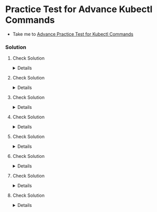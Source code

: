 # Practice Test for Advance Kubectl Commands

  - Take me to [Advance Practice Test for Kubectl Commands](https://kodekloud.com/topic/practice-test-advanced-kubectl-commands/)

  ### Solution

   1. Check Solution 

       <details>
       
        ```
        kubectl get nodes -o json > /opt/outputs/nodes.json
        ```   
       </details>

   2. Check Solution 

       <details>

        ```
        kubectl get node node01 -o json > /opt/outputs/node01.json
        ```   
       </details>

   3. Check Solution

       <details>

        ```
        kubectl get nodes -o=jsonpath='{.items[*].metadata.name}' > /opt/outputs/node_names.txt
        ```
       </details>

   4. Check Solution

       <details>

        ```
        kubectl get nodes -o jsonpath='{.items[*].status.nodeInfo.osImage}' > /opt/outputs/nodes_os.txt
        ```
       </details>

   5. Check Solution

       <details>

        ```
        kubectl config view --kubeconfig=my-kube-config -o jsonpath="{.users[*].name}" > /opt/outputs/users.txt
        ```
       </details>

   6. Check Solution

       <details>

        ```
        kubectl get pv --sort-by=.spec.capacity.storage > /opt/outputs/storage-capacity-sorted.txt
        ```

          The command `kubectl get pv --sort-by=.spec.capacity.storage > /opt/outputs/storage-capacity-sorted.txt` is used to sort PersistentVolumes (PVs) based on their storage capacity and output the sorted result to a file located at `/opt/outputs/storage-capacity-sorted.txt`.
          
          ### Explanation of Each Part
          
          - **`kubectl get pv`**: This retrieves the list of PersistentVolumes in the cluster.
          - **`--sort-by=.spec.capacity.storage`**: This option sorts the list of PVs by the specified field, in this case, `.spec.capacity.storage`, which refers to the storage capacity of each PV.
          - **`> /opt/outputs/storage-capacity-sorted.txt`**: Redirects the output of the command to a file for saving the sorted list.
          
          ### Why `--sort-by` Starts from `.spec` and Not from `.items`
          
          The **`--sort-by` option in `kubectl` specifies the path to the field within each individual resource object**, not the list as a whole. The reason it starts from `.spec` is that `kubectl` is accessing the properties of each **PersistentVolume** object individually within the list, not the `.items` array that holds all PVs in the JSON output.
          
          Here's how it works:
          
          - `.items` is a part of the JSON structure when viewing the entire output as a list of objects. However, `--sort-by` operates within each item (in this case, each PV), so it directly accesses `.spec.capacity.storage` within each object in the list.
          - If you used `.items`, `kubectl` would attempt to interpret `items` as a field in each individual PV object, which doesn’t exist, leading to an error.
          
          In summary, `--sort-by` refers to the path within each PV object itself, starting from `.spec.capacity.storage`.

       </details>

   7. Check Solution

       <details>

        ```
        kubectl get pv --sort-by=.spec.capacity.storage -o=custom-columns=NAME:.metadata.name,CAPACITY:.spec.capacity.storage > /opt/outputs/pv-and-capacity-sorted.txt
        ```
       </details>

   8. Check Solution

       <details>

        ```
        kubectl config view --kubeconfig=my-kube-config -o jsonpath="{.contexts[?(@.context.user=='aws-user')].name}" > /opt/outputs/aws-context-name
        ```
       </details>
       
       
       
